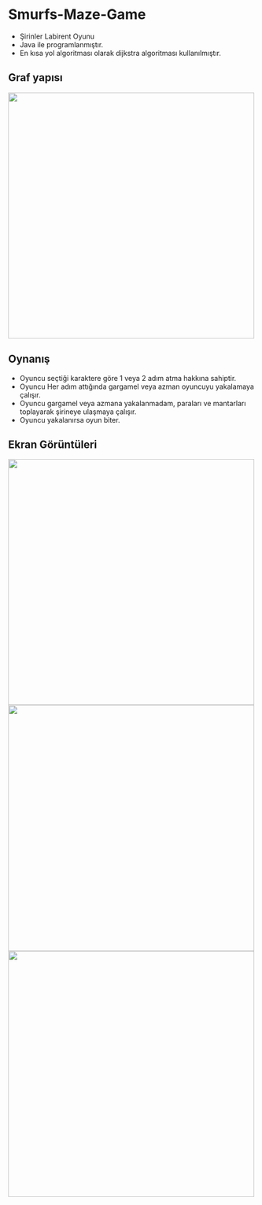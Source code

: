 # Smurfs-Maze-Game
- Şirinler Labirent Oyunu
- Java ile programlanmıştır.
- En kısa yol algoritması olarak dijkstra algoritması kullanılmıştır.

## Graf yapısı

<img src="https://user-images.githubusercontent.com/86842336/166561977-5671f896-0a3c-4ff6-8161-940b2f88ec54.png" width="500">

## Oynanış
- Oyuncu seçtiği karaktere göre 1 veya 2 adım atma hakkına sahiptir.
- Oyuncu Her adım attığında gargamel veya azman oyuncuyu yakalamaya çalışır.
- Oyuncu gargamel veya azmana yakalanmadam, paraları ve mantarları toplayarak şirineye ulaşmaya çalışır.
- Oyuncu yakalanırsa oyun biter.

## Ekran Görüntüleri

<img src="https://user-images.githubusercontent.com/86842336/166561989-62bae4b6-98c9-4fa9-8f1a-c23cf0483163.png" width="500">

<img src="https://user-images.githubusercontent.com/86842336/166561994-3f4ac70d-cd82-43b4-9bc6-cb7a0e841580.png" width="500">

<img src="https://user-images.githubusercontent.com/86842336/166562007-7d541632-58ac-4386-93bf-fe63463a7479.png" width="500">
